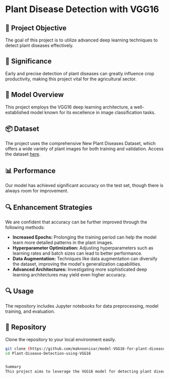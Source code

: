 # Plant Disease Detection with VGG16

## 🌿 Project Objective
The goal of this project is to utilize advanced deep learning techniques to detect plant diseases effectively.

## 🌱 Significance
Early and precise detection of plant diseases can greatly influence crop productivity, making this project vital for the agricultural sector.

## 🧠 Model Overview
This project employs the VGG16 deep learning architecture, a well-established model known for its excellence in image classification tasks.

## 📦 Dataset
The project uses the comprehensive New Plant Diseases Dataset, which offers a wide variety of plant images for both training and validation. Access the dataset [here](https://www.kaggle.com/datasets/vipoooool/new-plant-diseases-dataset/data).

## 📊 Performance
Our model has achieved significant accuracy on the test set, though there is always room for improvement.

## 🔍 Enhancement Strategies
We are confident that accuracy can be further improved through the following methods:
- **Increased Epochs:** Prolonging the training period can help the model learn more detailed patterns in the plant images.
- **Hyperparameter Optimization:** Adjusting hyperparameters such as learning rates and batch sizes can lead to better performance.
- **Data Augmentation:** Techniques like data augmentation can diversify the dataset, improving the model's generalization capabilities.
- **Advanced Architectures:** Investigating more sophisticated deep learning architectures may yield even higher accuracy.

## 🔍 Usage
The repository includes Jupyter notebooks for data preprocessing, model training, and evaluation.

## 🔗 Repository
Clone the repository to your local environment easily.

```bash
git clone (https://github.com/maknoonisar/model-VGG16-for-plant-disease-.git)
cd Plant-Disease-Detection-using-VGG16


Summary
This project aims to leverage the VGG16 model for detecting plant diseases, which is crucial for improving agricultural productivity. By following the installation steps, you can set up the required environment and start experimenting with the provided notebooks to train and evaluate the model. Continuous improvement strategies such as increasing epochs, hyperparameter tuning, and data augmentation can further enhance the model's performance.
